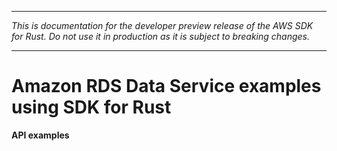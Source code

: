 --------

 *This is documentation for the developer preview release of the AWS SDK for Rust\. Do not use it in production as it is subject to breaking changes\.* 

--------

# Amazon RDS Data Service examples using SDK for Rust<a name="rust_rds-data_code_examples"></a>

**API examples**